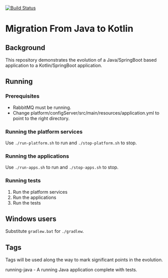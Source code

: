 [![Build Status](https://travis-ci.org/mikegehard/user-management-evolution-kotlin.svg)](https://travis-ci.org/mikegehard/user-management-evolution-kotlin)

# Migration From Java to Kotlin

## Background
This repository demonstrates the evolution of a Java/SpringBoot based
application to a Kotlin/SpringBoot application.

## Running

### Prerequisites

* RabbitMQ must be running.
* Change platform/configServer/src/main/resources/application.yml to point to the right directory.

### Running the platform services

Use `./run-platform.sh` to run and `./stop-platform.sh` to stop.

### Running the applications

Use `./run-apps.sh` to run and `./stop-apps.sh` to stop.

### Running tests

1. Run the platform services
1. Run the applications
1. Run the tests

## Windows users

Substitute `gradlew.bat` for `./gradlew`.

## Tags

Tags will be used along the way to mark significant points in the evolution.

running-java - A running Java application complete with tests.
